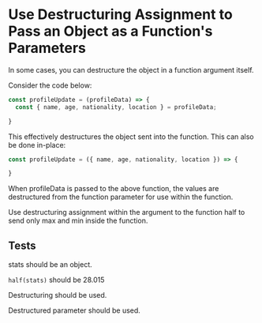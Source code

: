 # Use Destructuring Assignment to Pass an Object as a Function's Parameters

In some cases, you can destructure the object in a function argument itself.

Consider the code below:

```javascript
const profileUpdate = (profileData) => {
  const { name, age, nationality, location } = profileData;

}
```

This effectively destructures the object sent into the function. This can also be done in-place:

```javascript
const profileUpdate = ({ name, age, nationality, location }) => {

}
```

When profileData is passed to the above function, the values are destructured from the function parameter for use within the function.

Use destructuring assignment within the argument to the function half to send only max and min inside the function.

## Tests

stats should be an object.

`half(stats)` should be 28.015

Destructuring should be used.

Destructured parameter should be used.